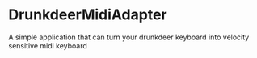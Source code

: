 # DrunkdeerMidiAdapter
A simple application that can turn your drunkdeer keyboard into velocity sensitive midi keyboard
